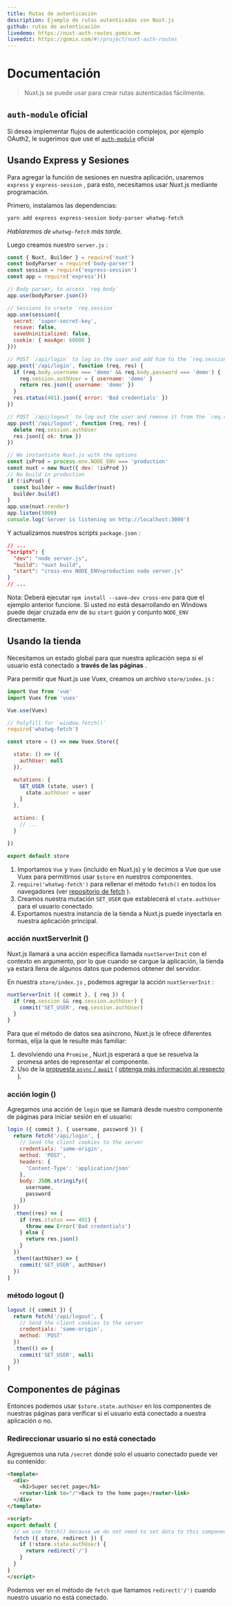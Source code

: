 ```yaml
---
title: Rutas de autenticación
description: Ejemplo de rutas autenticadas con Nuxt.js
github: rutas de autenticación
livedemo: https://nuxt-auth-routes.gomix.me
liveedit: https://gomix.com/#!/project/nuxt-auth-routes
---
```


# Documentación

> Nuxt.js se puede usar para crear rutas autenticadas fácilmente.

## `auth-module` oficial

Si desea implementar flujos de autenticación complejos, por ejemplo OAuth2, le sugerimos que use el [`auth-module`](https://github.com/nuxt-community/auth-module) oficial

## Usando Express y Sesiones

Para agregar la función de sesiones en nuestra aplicación, usaremos `express` y `express-session` , para esto, necesitamos usar Nuxt.js mediante programación.

Primero, instalamos las dependencias:

```bash
yarn add express express-session body-parser whatwg-fetch
```

*Hablaremos de `whatwg-fetch` más tarde.*

Luego creamos nuestro `server.js` :

```js
const { Nuxt, Builder } = require('nuxt')
const bodyParser = require('body-parser')
const session = require('express-session')
const app = require('express')()

// Body parser, to access `req.body`
app.use(bodyParser.json())

// Sessions to create `req.session`
app.use(session({
  secret: 'super-secret-key',
  resave: false,
  saveUninitialized: false,
  cookie: { maxAge: 60000 }
}))

// POST `/api/login` to log in the user and add him to the `req.session.authUser`
app.post('/api/login', function (req, res) {
  if (req.body.username === 'demo' && req.body.password === 'demo') {
    req.session.authUser = { username: 'demo' }
    return res.json({ username: 'demo' })
  }
  res.status(401).json({ error: 'Bad credentials' })
})

// POST `/api/logout` to log out the user and remove it from the `req.session`
app.post('/api/logout', function (req, res) {
  delete req.session.authUser
  res.json({ ok: true })
})

// We instantiate Nuxt.js with the options
const isProd = process.env.NODE_ENV === 'production'
const nuxt = new Nuxt({ dev: !isProd })
// No build in production
if (!isProd) {
  const builder = new Builder(nuxt)
  builder.build()
}
app.use(nuxt.render)
app.listen(3000)
console.log('Server is listening on http://localhost:3000')
```

Y actualizamos nuestros scripts `package.json` :

```json
// ...
"scripts": {
  "dev": "node server.js",
  "build": "nuxt build",
  "start": "cross-env NODE_ENV=production node server.js"
}
// ...
```

Nota: Deberá ejecutar `npm install --save-dev cross-env` para que el ejemplo anterior funcione. Si usted *no* está desarrollando en Windows puede dejar cruzada env de su `start` guión y conjunto `NODE_ENV` directamente.

## Usando la tienda

Necesitamos un estado global para que nuestra aplicación sepa si el usuario está conectado a **través de las páginas** .

Para permitir que Nuxt.js use Vuex, creamos un archivo `store/index.js` :

```js
import Vue from 'vue'
import Vuex from 'vuex'

Vue.use(Vuex)

// Polyfill for `window.fetch()`
require('whatwg-fetch')

const store = () => new Vuex.Store({

  state: () => ({
    authUser: null
  }),

  mutations: {
    SET_USER (state, user) {
      state.authUser = user
    }
  },

  actions: {
    // ...
  }

})

export default store
```

1. Importamos `Vue` y `Vuex` (incluido en Nuxt.js) y le decimos a Vue que use Vuex para permitirnos usar `$store` en nuestros componentes.
2. `require('whatwg-fetch')` para rellenar el método `fetch()` en todos los navegadores (ver [repositorio de fetch](https://github.com/github/fetch) ).
3. Creamos nuestra mutación `SET_USER` que establecerá el `state.authUser` para el usuario conectado.
4. Exportamos nuestra instancia de la tienda a Nuxt.js puede inyectarla en nuestra aplicación principal.

### acción nuxtServerInit ()

Nuxt.js llamará a una acción específica llamada `nuxtServerInit` con el contexto en argumento, por lo que cuando se cargue la aplicación, la tienda ya estará llena de algunos datos que podemos obtener del servidor.

En nuestra `store/index.js` , podemos agregar la acción `nuxtServerInit` :

```js
nuxtServerInit ({ commit }, { req }) {
  if (req.session && req.session.authUser) {
    commit('SET_USER', req.session.authUser)
  }
}
```

Para que el método de datos sea asíncrono, Nuxt.js le ofrece diferentes formas, elija la que le resulte más familiar:

1. devolviendo una `Promise` , Nuxt.js esperará a que se resuelva la promesa antes de representar el componente.
2. Uso de la [propuesta `async` / `await`](https://github.com/lukehoban/ecmascript-asyncawait) ( [obtenga más información al respecto](https://zeit.co/blog/async-and-await) ).

### acción login ()

Agregamos una acción de `login` que se llamará desde nuestro componente de páginas para iniciar sesión en el usuario:

```js
login ({ commit }, { username, password }) {
  return fetch('/api/login', {
    // Send the client cookies to the server
    credentials: 'same-origin',
    method: 'POST',
    headers: {
      'Content-Type': 'application/json'
    },
    body: JSON.stringify({
      username,
      password
    })
  })
  .then((res) => {
    if (res.status === 401) {
      throw new Error('Bad credentials')
    } else {
      return res.json()
    }
  })
  .then((authUser) => {
    commit('SET_USER', authUser)
  })
}
```

### método logout ()

```js
logout ({ commit }) {
  return fetch('/api/logout', {
    // Send the client cookies to the server
    credentials: 'same-origin',
    method: 'POST'
  })
  .then(() => {
    commit('SET_USER', null)
  })
}
```

## Componentes de páginas

Entonces podemos usar `$store.state.authUser` en los componentes de nuestras páginas para verificar si el usuario está conectado a nuestra aplicación o no.

### Redireccionar usuario si no está conectado

Agreguemos una ruta `/secret` donde solo el usuario conectado puede ver su contenido:

```html
<template>
  <div>
    <h1>Super secret page</h1>
    <router-link to="/">Back to the home page</router-link>
  </div>
</template>

<script>
export default {
  // we use fetch() because we do not need to set data to this component
  fetch ({ store, redirect }) {
    if (!store.state.authUser) {
      return redirect('/')
    }
  }
}
</script>
```

Podemos ver en el método de `fetch` que llamamos `redirect('/')` cuando nuestro usuario no está conectado.

